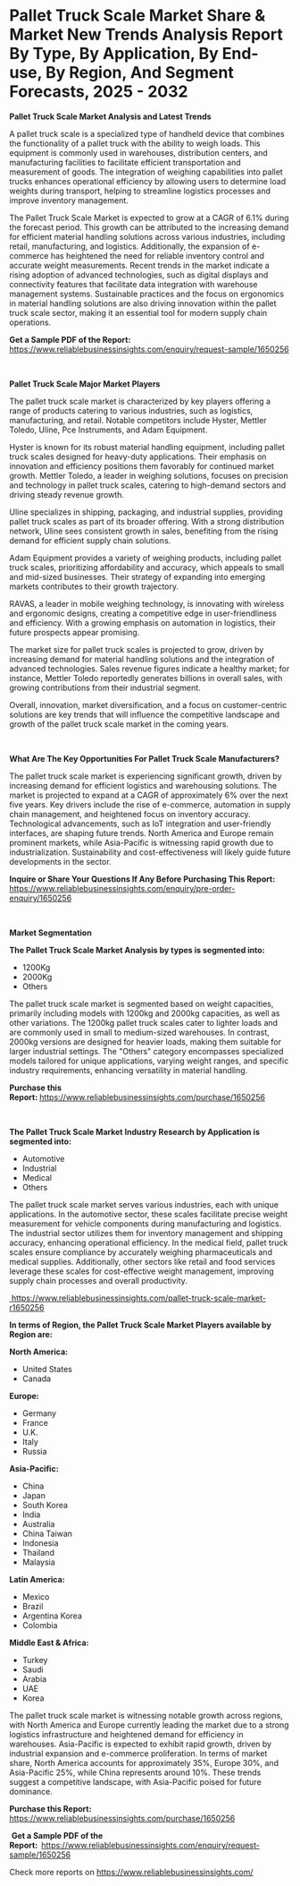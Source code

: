<p><h1>Pallet Truck Scale Market Share & Market New Trends Analysis Report By Type, By Application, By End-use, By Region, And Segment Forecasts, 2025 - 2032</h1></p><p><strong>Pallet Truck Scale Market Analysis and Latest Trends</strong></p>
<p><p>A pallet truck scale is a specialized type of handheld device that combines the functionality of a pallet truck with the ability to weigh loads. This equipment is commonly used in warehouses, distribution centers, and manufacturing facilities to facilitate efficient transportation and measurement of goods. The integration of weighing capabilities into pallet trucks enhances operational efficiency by allowing users to determine load weights during transport, helping to streamline logistics processes and improve inventory management.</p><p>The Pallet Truck Scale Market is expected to grow at a CAGR of 6.1% during the forecast period. This growth can be attributed to the increasing demand for efficient material handling solutions across various industries, including retail, manufacturing, and logistics. Additionally, the expansion of e-commerce has heightened the need for reliable inventory control and accurate weight measurements. Recent trends in the market indicate a rising adoption of advanced technologies, such as digital displays and connectivity features that facilitate data integration with warehouse management systems. Sustainable practices and the focus on ergonomics in material handling solutions are also driving innovation within the pallet truck scale sector, making it an essential tool for modern supply chain operations.</p></p>
<p><strong>Get a Sample PDF of the Report:&nbsp;</strong> <a href="https://www.reliablebusinessinsights.com/enquiry/request-sample/1650256?utm_campaign=2960&utm_medium=2&utm_source=Github&utm_content=ia&utm_term=08042025&utm_id=pallet-truck-scale">https://www.reliablebusinessinsights.com/enquiry/request-sample/1650256</a></p>
<p>&nbsp;</p>
<p><strong>Pallet Truck Scale Major Market Players</strong></p>
<p><p>The pallet truck scale market is characterized by key players offering a range of products catering to various industries, such as logistics, manufacturing, and retail. Notable competitors include Hyster, Mettler Toledo, Uline, Pce Instruments, and Adam Equipment.</p><p>Hyster is known for its robust material handling equipment, including pallet truck scales designed for heavy-duty applications. Their emphasis on innovation and efficiency positions them favorably for continued market growth. Mettler Toledo, a leader in weighing solutions, focuses on precision and technology in pallet truck scales, catering to high-demand sectors and driving steady revenue growth.</p><p>Uline specializes in shipping, packaging, and industrial supplies, providing pallet truck scales as part of its broader offering. With a strong distribution network, Uline sees consistent growth in sales, benefiting from the rising demand for efficient supply chain solutions.</p><p>Adam Equipment provides a variety of weighing products, including pallet truck scales, prioritizing affordability and accuracy, which appeals to small and mid-sized businesses. Their strategy of expanding into emerging markets contributes to their growth trajectory.</p><p>RAVAS, a leader in mobile weighing technology, is innovating with wireless and ergonomic designs, creating a competitive edge in user-friendliness and efficiency. With a growing emphasis on automation in logistics, their future prospects appear promising.</p><p>The market size for pallet truck scales is projected to grow, driven by increasing demand for material handling solutions and the integration of advanced technologies. Sales revenue figures indicate a healthy market; for instance, Mettler Toledo reportedly generates billions in overall sales, with growing contributions from their industrial segment.</p><p>Overall, innovation, market diversification, and a focus on customer-centric solutions are key trends that will influence the competitive landscape and growth of the pallet truck scale market in the coming years.</p></p>
<p>&nbsp;</p>
<p><strong>What Are The Key Opportunities For Pallet Truck Scale Manufacturers?</strong></p>
<p><p>The pallet truck scale market is experiencing significant growth, driven by increasing demand for efficient logistics and warehousing solutions. The market is projected to expand at a CAGR of approximately 6% over the next five years. Key drivers include the rise of e-commerce, automation in supply chain management, and heightened focus on inventory accuracy. Technological advancements, such as IoT integration and user-friendly interfaces, are shaping future trends. North America and Europe remain prominent markets, while Asia-Pacific is witnessing rapid growth due to industrialization. Sustainability and cost-effectiveness will likely guide future developments in the sector.</p></p>
<p><strong>Inquire or Share Your Questions If Any Before Purchasing This Report:</strong> <a href="https://www.reliablebusinessinsights.com/enquiry/pre-order-enquiry/1650256?utm_campaign=2960&utm_medium=2&utm_source=Github&utm_content=ia&utm_term=08042025&utm_id=pallet-truck-scale">https://www.reliablebusinessinsights.com/enquiry/pre-order-enquiry/1650256</a></p>
<p>&nbsp;</p>
<p><strong>Market Segmentation</strong></p>
<p><strong>The Pallet Truck Scale Market Analysis by types is segmented into:</strong></p>
<p><ul><li>1200Kg</li><li>2000Kg</li><li>Others</li></ul></p>
<p><p>The pallet truck scale market is segmented based on weight capacities, primarily including models with 1200kg and 2000kg capacities, as well as other variations. The 1200kg pallet truck scales cater to lighter loads and are commonly used in small to medium-sized warehouses. In contrast, 2000kg versions are designed for heavier loads, making them suitable for larger industrial settings. The "Others" category encompasses specialized models tailored for unique applications, varying weight ranges, and specific industry requirements, enhancing versatility in material handling.</p></p>
<p><strong>Purchase this Report:&nbsp;</strong><a href="https://www.reliablebusinessinsights.com/purchase/1650256?utm_campaign=2960&utm_medium=2&utm_source=Github&utm_content=ia&utm_term=08042025&utm_id=pallet-truck-scale">https://www.reliablebusinessinsights.com/purchase/1650256</a></p>
<p>&nbsp;</p>
<p><strong>The Pallet Truck Scale Market Industry Research by Application is segmented into:</strong></p>
<p><ul><li>Automotive</li><li>Industrial</li><li>Medical</li><li>Others</li></ul></p>
<p><p>The pallet truck scale market serves various industries, each with unique applications. In the automotive sector, these scales facilitate precise weight measurement for vehicle components during manufacturing and logistics. The industrial sector utilizes them for inventory management and shipping accuracy, enhancing operational efficiency. In the medical field, pallet truck scales ensure compliance by accurately weighing pharmaceuticals and medical supplies. Additionally, other sectors like retail and food services leverage these scales for cost-effective weight management, improving supply chain processes and overall productivity.</p></p>
<p><a href="https://www.reliablebusinessinsights.com/pallet-truck-scale-market-r1650256?utm_campaign=2960&utm_medium=2&utm_source=Github&utm_content=ia&utm_term=08042025&utm_id=pallet-truck-scale">&nbsp;https://www.reliablebusinessinsights.com/pallet-truck-scale-market-r1650256</a></p>
<p><strong>In terms of Region, the Pallet Truck Scale Market Players available by Region are:</strong></p>
<p>
    <p> <strong> North America: </strong>
        <ul>
            <li>United States</li>
            <li>Canada</li>
        </ul>
        </p> 
    <p> <strong> Europe: </strong>
        <ul>
            <li>Germany</li>
            <li>France</li>
            <li>U.K.</li>
            <li>Italy</li>
            <li>Russia</li>
        </ul>
        </p> 
    <p> <strong> Asia-Pacific: </strong>
        <ul>
            <li>China</li>
            <li>Japan</li>
            <li>South Korea</li>
            <li>India</li>
            <li>Australia</li>
            <li>China Taiwan</li>
            <li>Indonesia</li>
            <li>Thailand</li>
            <li>Malaysia</li>
        </ul>
        </p> 
    <p> <strong> Latin America: </strong>
        <ul>
            <li>Mexico</li>
            <li>Brazil</li>
            <li>Argentina Korea</li>
            <li>Colombia</li>
        </ul>
        </p> 
    <p> <strong> Middle East & Africa: </strong>
        <ul>
            <li>Turkey</li>
            <li>Saudi</li>
            <li>Arabia</li>
            <li>UAE</li>
            <li>Korea</li>
        </ul>
    </p>
    </p>
<p><p>The pallet truck scale market is witnessing notable growth across regions, with North America and Europe currently leading the market due to a strong logistics infrastructure and heightened demand for efficiency in warehouses. Asia-Pacific is expected to exhibit rapid growth, driven by industrial expansion and e-commerce proliferation. In terms of market share, North America accounts for approximately 35%, Europe 30%, and Asia-Pacific 25%, while China represents around 10%. These trends suggest a competitive landscape, with Asia-Pacific poised for future dominance.</p></p>
<p><strong>Purchase this Report: </strong><a href="https://www.reliablebusinessinsights.com/purchase/1650256?utm_campaign=2960&utm_medium=2&utm_source=Github&utm_content=ia&utm_term=08042025&utm_id=pallet-truck-scale">https://www.reliablebusinessinsights.com/purchase/1650256</a></p>
<p>&nbsp;<strong>Get a Sample PDF of the Report:&nbsp;&nbsp;</strong><a href="https://www.reliablebusinessinsights.com/enquiry/request-sample/1650256?utm_campaign=2960&utm_medium=2&utm_source=Github&utm_content=ia&utm_term=08042025&utm_id=pallet-truck-scale">https://www.reliablebusinessinsights.com/enquiry/request-sample/1650256</a></p>
<p><strong></strong></p>
<p>Check more reports on <a href="https://www.reliablebusinessinsights.com/?utm_campaign=2960&utm_medium=2&utm_source=Github&utm_content=ia&utm_term=08042025&utm_id=pallet-truck-scale">https://www.reliablebusinessinsights.com/</a></p>